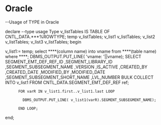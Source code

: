 # Oracle

--Usage of TYPE in Oracle

declare
--type usage
	Type v_listTables IS TABLE OF CNTL_DATA.***%ROWTYPE;
	  temp v_listTables;
	  v_list1 v_listTables;
	  v_list2 v_listTables;
	  v_list3 v_listTables;
begin


v_list1:= temp;
				select ****(column name) into vname from ****(table name) where ****;
				DBMS_OUTPUT.PUT_LINE( 'vname: '||vname);
				SELECT SEGMENT_EMT_DEF_REF_ID ,SEGMENT_LIBRARY_ID ,SEGMENT_SUBSEGMENT_NAME ,VERSION ,IS_ACTIVE ,CREATED_BY ,CREATED_DATE      ,MODIFIED_BY ,MODIFIED_DATE ,SEGMENT_SUBSEGMENT_SHORT_NAME ,LVL_NUMBER BULK COLLECT
				  INTO v_list1
				  FROM CNTL_DATA.SEGMENT_EMT_DEF_REF ref;
		
          FOR varR IN v_list1.first..v_list1.last LOOP
          
            DBMS_OUTPUT.PUT_LINE( v_list1(varR).SEGMENT_SUBSEGMENT_NAME);
            
          END LOOP;
end;
